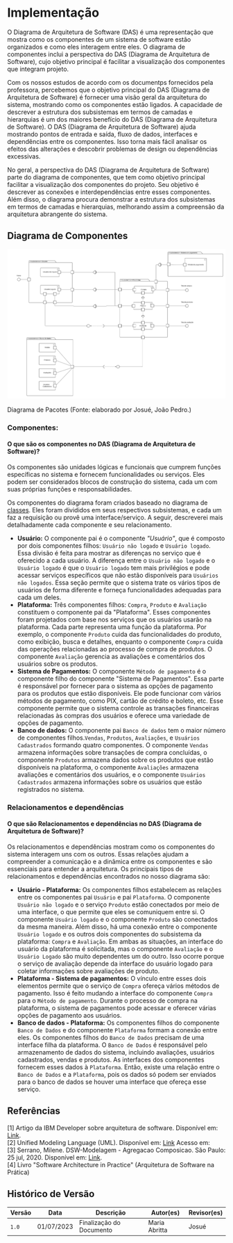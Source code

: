 # Implementação

O Diagrama de Arquitetura de Software (DAS) é uma representação que mostra como os componentes de um sistema de software estão organizados e como eles interagem entre eles. O diagrama de componentes inclui a perspectiva do DAS (Diagrama de Arquitetura de Software), cujo objetivo principal é facilitar a visualização dos componentes que integram projeto.

Com os nossos estudos de acordo com os documentps fornecidos pela professora, percebemos que o objetivo principal do DAS (Diagrama de Arquitetura de Software) é fornecer uma visão geral da arquitetura do sistema, mostrando como os componentes estão ligados. A capacidade de descrever a estrutura dos subsistemas em termos de camadas e hierarquias é um dos maiores benefício do DAS (Diagrama de Arquitetura de Software). O DAS (Diagrama de Arquitetura de Software) ajuda mostrando pontos de entrada e saída, fluxo de dados, interfaces e dependências entre os componentes. Isso torna mais fácil analisar os efeitos das alterações e descobrir problemas de design ou dependências excessivas.

No geral, a perspectiva do DAS (Diagrama de Arquitetura de Software) parte do diagrama de componentes, que tem como objetivo principal facilitar a visualização dos componentes do projeto. Seu objetivo é descrever as conexões e interdependências entre esses componentes. Além disso, o diagrama procura demonstrar a estrutura dos subsistemas em termos de camadas e hierarquias, melhorando assim a compreensão da arquitetura abrangente do sistema.

## Diagrama de Componentes

![versao_final](./img/versao-final.png)

<p class="legenda"> Diagrama de Pacotes (Fonte: elaborado por Josué, João Pedro.)</p>

### **Componentes:**

#### **O que são os componentes no DAS (Diagrama de Arquitetura de Software)?**

Os componentes são unidades lógicas e funcionais que cumprem funções específicas no sistema e fornecem funcionalidades ou serviços. Eles podem ser considerados blocos de construção do sistema, cada um com suas próprias funções e responsabilidades.

Os componentes do diagrama foram criados baseado no diagrama de [classes](../../2.modelagem/estatica/diagramadeclasses.md). Eles foram divididos em seus respectivos subsistemas, e cada um faz a requisição ou provê uma interface/serviço. A seguir, descreverei mais detalhadamente cada componente e seu relacionamento.

- **Usuário:** O componente pai é o componente _"Usuário"_, que é composto por dois componentes filhos: `Usuário não logado` e `Usuário logado`. Essa divisão é feita para mostrar as diferenças no serviço que é oferecido a cada usuário. A diferença entre o `Usuário não logado` e o `Usuário logado` é que o `Usuário logado` tem mais privilégios e pode acessar serviços específicos que não estão disponíveis para `Usuários não logados`. Essa seção permite que o sistema trate os vários tipos de usuários de forma diferente e forneça funcionalidades adequadas para cada um deles.
- **Plataforma:** Três componentes filhos: `Compra`, `Produto` e `Avaliação` constituem o componente pai da "Plataforma". Esses componentes foram projetados com base nos serviços que os usuários usarão na plataforma. Cada parte representa uma função da plataforma. Por exemplo, o componente `Produto` cuida das funcionalidades do produto, como exibição, busca e detalhes, enquanto o componente `Compra` cuida das operações relacionadas ao processo de compra de produtos. O componente `Avaliação` gerencia as avaliações e comentários dos usuários sobre os produtos.
- **Sistema de Pagamentos:** O componente `Método de pagamento` é o componente filho do componente "Sistema de Pagamentos". Essa parte é responsável por fornecer para o sistema as opções de pagamento para os produtos que estão disponíveis. Ele pode funcionar com vários métodos de pagamento, como PIX, cartão de crédito e boleto, etc. Esse componente permite que o sistema controle as transações financeiras relacionadas às compras dos usuários e oferece uma variedade de opções de pagamento.
- **Banco de dados:** O componente pai `Banco de dados` tem o maior número de componentes filhos.`Vendas`, `Produtos`, `Avaliações`, e `Usuários Cadastrados` formando quatro componentes. O componente `Vendas` armazena informações sobre transações de compra concluídas, o componente `Produtos` armazena dados sobre os produtos que estão disponíveis na plataforma, o componente `Avaliações` armazena avaliações e comentários dos usuários, e o componente `Usuários Cadastrados` armazena informações sobre os usuários que estão registrados no sistema.

### **Relacionamentos e dependências**

#### **O que são Relacionamentos e dependências no DAS (Diagrama de Arquitetura de Software)?**

Os relacionamentos e dependências mostram como os componentes do sistema interagem uns com os outros. Essas relações ajudam a compreender a comunicação e a dinâmica entre os componentes e são essenciais para entender a arquitetura. Os principais tipos de relacionamentos e dependências encontrados no nosso diagrama são:

- **Usuário - Plataforma:** Os componentes filhos estabelecem as relações entre os componentes pai `Usuário` e pai `Plataforma`. O componente `Usuário não logado` e o serviço `Produto` estão conectados por meio de uma interface, o que permite que eles se comuniquem entre si. O componente `Usuário logado` e o componente `Produto` são conectados da mesma maneira. Além disso, há uma conexão entre o componente `Usuário logado` e os outros dois componentes do subsistema da plataforma: `Compra` e `Avaliação`. Em ambas as situações, an interface do usuário da plataforma é solicitada, mas o componente `Avaliação` e o `Usuário Logado` são muito dependentes um do outro. Isso ocorre porque o serviço de avaliação depende da interface do usuário logado para coletar informações sobre avaliações de produto.
- **Plataforma - Sistema de pagamentos:** O vínculo entre esses dois elementos permite que o serviço de `Compra` ofereça vários métodos de pagamento. Isso é feito mudando a interface do componente `Compra` para o `Método de pagamento`. Durante o processo de compra na plataforma, o sistema de pagamentos pode acessar e oferecer várias opções de pagamento aos usuários.
- **Banco de dados - Plataforma:** Os componentes filhos do componente `Banco de Dados` e do componente `Plataforma` formam a conexão entre eles. Os componentes filhos do `Banco de Dados` precisam de uma interface filha da plataforma. O `Banco de Dados` é responsável pelo armazenamento de dados do sistema, incluindo avaliações, usuários cadastrados, vendas e produtos. As interfaces dos componentes fornecem esses dados à `Plataforma`. Então, existe uma relação entre o `Banco de Dados` e a `Plataforma`, pois os dados só podem ser enviados para o banco de dados se houver uma interface que ofereça esse serviço.

## Referências

[1] Artigo da IBM Developer sobre arquitetura de software. Disponível em: [Link](https://developer.ibm.com/technologies/architecture/). <br/>
[2] Unified Modeling Language (UML). Disponível em: [Link](http://www.deinf.ufma.br/~acmo/MOO_Intro.pdf) Acesso em: </br>
[3] Serrano, Milene. DSW-Modelagem - Agregacao Composicao. São Paulo: 25 jul, 2020. Disponível
em: [Link](https://unbbr-my.sharepoint.com/personal/mileneserrano_unb_br/_layouts/15/stream.aspx?id=%2Fpersonal%2Fmileneserrano%5Funb%5Fbr%2FDocuments%2FArqDSW%20%2D%20V%C3%ADdeosOriginais%2F05e%20%2D%20VideoAula%20%2D%20DSW%2DModelagem%20%2D%20Agregacao%20Composicao%2Emp4&ga=1). <br/>
[4] Livro "Software Architecture in Practice" (Arquitetura de Software na Prática) <br/>

## Histórico de Versão

| Versão | Data       | Descrição                | Autor(es)     | Revisor(es) |
| ------ | ---------- | ------------------------ | ------------- | ----------- |
| `1.0`  | 01/07/2023 | Finalização do Documento | Maria Abritta | Josué       |
